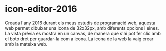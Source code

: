 # icon-editor-2016
[//]: # (Description)
Creada l'any 2016 durant els meus estudis de programació web, aquesta web permet dibuixar una icona de 32x32px, amb diferents opcions i eines. La vista prèvia es mostra en un canvas, de manera que s'hi pot fer clic amb el botó dret per guardar-la com a icona. La icona de la web la vaig crear amb la mateixa web.